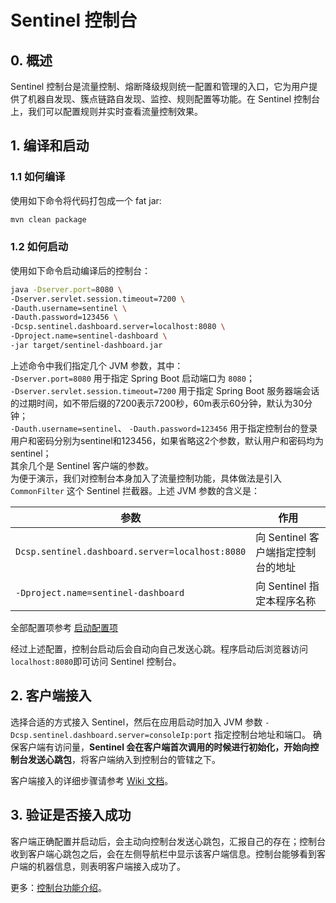 # Sentinel 控制台

## 0. 概述

Sentinel 控制台是流量控制、熔断降级规则统一配置和管理的入口，它为用户提供了机器自发现、簇点链路自发现、监控、规则配置等功能。在 Sentinel 控制台上，我们可以配置规则并实时查看流量控制效果。

## 1. 编译和启动

### 1.1 如何编译

使用如下命令将代码打包成一个 fat jar:

```bash
mvn clean package
```

### 1.2 如何启动

使用如下命令启动编译后的控制台：

```bash
java -Dserver.port=8080 \
-Dserver.servlet.session.timeout=7200 \
-Dauth.username=sentinel \
-Dauth.password=123456 \
-Dcsp.sentinel.dashboard.server=localhost:8080 \
-Dproject.name=sentinel-dashboard \
-jar target/sentinel-dashboard.jar
```

上述命令中我们指定几个 JVM 参数，其中：  
`-Dserver.port=8080` 用于指定 Spring Boot 启动端口为 `8080`；  
`-Dserver.servlet.session.timeout=7200` 用于指定 Spring Boot 服务器端会话的过期时间，如不带后缀的7200表示7200秒，60m表示60分钟，默认为30分钟；  
`-Dauth.username=sentinel`、 `-Dauth.password=123456` 用于指定控制台的登录用户和密码分别为sentinel和123456，如果省略这2个参数，默认用户和密码均为sentinel；      
其余几个是 Sentinel 客户端的参数。  
为便于演示，我们对控制台本身加入了流量控制功能，具体做法是引入 `CommonFilter` 这个 Sentinel 拦截器。上述 JVM 参数的含义是：

| 参数 | 作用 |
|--------|--------|
|`Dcsp.sentinel.dashboard.server=localhost:8080`|向 Sentinel 客户端指定控制台的地址|
|`-Dproject.name=sentinel-dashboard`|向 Sentinel 指定本程序名称|

全部配置项参考 [启动配置项](https://github.com/alibaba/Sentinel/wiki/%E5%90%AF%E5%8A%A8%E9%85%8D%E7%BD%AE%E9%A1%B9)

经过上述配置，控制台启动后会自动向自己发送心跳。程序启动后浏览器访问`localhost:8080`即可访问 Sentinel 控制台。

## 2. 客户端接入

选择合适的方式接入 Sentinel，然后在应用启动时加入 JVM 参数 `-Dcsp.sentinel.dashboard.server=consoleIp:port` 指定控制台地址和端口。
确保客户端有访问量，**Sentinel 会在客户端首次调用的时候进行初始化，开始向控制台发送心跳包**，将客户端纳入到控制台的管辖之下。

客户端接入的详细步骤请参考 [Wiki 文档](https://github.com/alibaba/Sentinel/wiki/%E6%8E%A7%E5%88%B6%E5%8F%B0#3-%E5%AE%A2%E6%88%B7%E7%AB%AF%E6%8E%A5%E5%85%A5%E6%8E%A7%E5%88%B6%E5%8F%B0)。

## 3. 验证是否接入成功

客户端正确配置并启动后，会主动向控制台发送心跳包，汇报自己的存在；控制台收到客户端心跳包之后，会在左侧导航栏中显示该客户端信息。控制台能够看到客户端的机器信息，则表明客户端接入成功了。

更多：[控制台功能介绍](./Sentinel_Dashboard_Feature.md)。